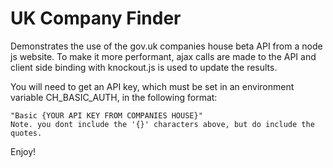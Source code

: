 ﻿# UK Company Finder

Demonstrates the use of the gov.uk companies house beta API from a node js website.  To make it more performant, ajax calls are made to the API and client side binding with knockout.js is used to update the results.

You will need to get an API key, which must be set in an environment variable CH_BASIC_AUTH, in the following format:

	"Basic {YOUR API KEY FROM COMPANIES HOUSE}"
	Note. you dont include the '{}' characters above, but do include the quotes. 

Enjoy!
